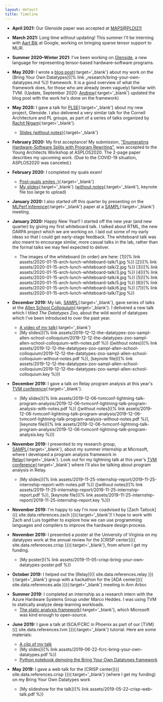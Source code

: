 ```yaml
---
layout: default
title: Timeline
---
```


- **April 2021:** Our Glenside paper was accepted at [MAPS@PLDI21!](https://pldi21.sigplan.org/home/maps-2021)

- **March 2021:**
  Long time without updating!
  This summer
    I'll be interning
    with [Aart Bik](https://www.aartbik.com/)
    at Google,
    working on bringing
    sparse tensor support
    to MLIR.

- **Summer 2020–Winter 2021**:
  I've been working on
    [Glenside](https://github.com/gussmith23/glenside),
    a new language
    for representing tensor-based
    hardware–software
    programs.

- **May 2020:**
  I wrote a [blog post]({{site.data.references.bring-your-own-datatypes-blog-post}}){:target='_blank'}
    about my work on the [Bring Your Own Datatypes]({% link _research/bring-your-own-datatypes.md %})
    framework.
  It is a good overview of what the framework does,
    for those who are already (even vaguely) familiar with TVM.
  (Update, September 2020: [Andrew]({{site.data.references.andrew}}){:target='_blank'}
    updated the blog post
    with the work he's done
    on the framework)

- **May 2020:**
  I gave a talk for [PLSE]({{site.data.references.plse}}){:target='_blank'}
    about my new project, Glenside.
  I also delivered a very similar talk for the Cornell Architecture and PL groups,
    as part of a series of talks
    organized by [Rachit Nigam]({{site.data.references.rachit}}){:target='_blank'}.
  + [Slides (without notes)](/assets/2020-05-glenside-talks/2020-05-27-cornell-talk-glenside-without-notes.pdf){:target='_blank'}

- **February 2020:** My first acceptance!
  My submission,
  ["Enumerating Hardware-Software Splits with Program Rewriting"](https://arxiv.org/abs/2003.00290),
  was accepted to the Young Architects Workshop at ASPLOS2020.
  The 2-page paper describes my upcoming work.
  (Due to the COVID-19 situation, ASPLOS2020 was canceled.)

- **February 2020:** I completed my quals exam!
  + [Post-quals smiles :)](/assets/2020-02-24-quals-talk/post-quals.jpg){:target='_blank'}
  + [My slides](/assets/2020-02-24-quals-talk/2020-02-24-quals-talk-with-notes.pdf){:target='_blank'}
    ([without notes](/assets/2020-02-24-quals-talk/2020-02-24-quals-talk-without-notes.pdf){:target='_blank'},
    keynote file too large to upload)
- **January 2020:** I also started off this quarter by presenting on the [MLPerf Inference](https://arxiv.org/abs/1911.02549){:target='_blank'} paper at a [SAMPL]({{site.data.references.sampl}}){:target='_blank'} meeting.
- **January 2020:** Happy New Year!! I started off the new year (and new quarter) by giving my first whiteboard talk.
                    I talked about RTML, the new DARPA project which we are working on.
                    I laid out some of my early ideas so that I could get early-stage feedback.
                    The whiteboard talk was also meant to encourage similar, more casual talks in the lab, rather than the formal talks we may feel expected to deliver.
  + The images of the whiteboard (in order) are here:
    [1]({% link assets/2020-01-15-arch-lunch-whiteboard-talk/1.jpg %})
    [2]({% link assets/2020-01-15-arch-lunch-whiteboard-talk/2.jpg %})
    [3]({% link assets/2020-01-15-arch-lunch-whiteboard-talk/3.jpg %})
    [4]({% link assets/2020-01-15-arch-lunch-whiteboard-talk/4.jpg %})
    [5]({% link assets/2020-01-15-arch-lunch-whiteboard-talk/5.jpg %})
    [6]({% link assets/2020-01-15-arch-lunch-whiteboard-talk/6.jpg %})
    [7]({% link assets/2020-01-15-arch-lunch-whiteboard-talk/7.jpg %})
- **December 2019:** My lab, [SAMPL]({{site.data.references.sampl}}){:target='_blank'}, gave series of talks at the [Allen School Colloquium](https://www.cs.washington.edu/events/colloquia){:target='_blank'}. I delivered a new talk which I titled _The Datatypes Zoo,_ about the wild world of datatypes which I've been introduced to over the past year.
  + [A video of my talk](https://youtu.be/BqPloXyeb7o?t=2016){:target='_blank'}
  + [My slides]({% link assets/2019-12-12-the-datatypes-zoo-sampl-allen-school-colloquium/2019-12-12-the-datatypes-zoo-sampl-allen-school-colloquium-with-notes.pdf %}) ([without notes]({% link assets/2019-12-12-the-datatypes-zoo-sampl-allen-school-colloquium/2019-12-12-the-datatypes-zoo-sampl-allen-school-colloquium-without-notes.pdf %}), [keynote file]({% link assets/2019-12-12-the-datatypes-zoo-sampl-allen-school-colloquium/2019-12-12-the-datatypes-zoo-sampl-allen-school-colloquium.key %}))
- **December 2019:** I gave a talk on Relay program analysis at this year's [TVM conference]({{site.data.references.tvmconf2019}}){:target='_blank'}.
  - [My slides]({% link assets/2019-12-06-tvmconf-lightning-talk-program-analysis/2019-12-06-tvmconf-lightning-talk-program-analysis-with-notes.pdf %}) ([without notes]({% link assets/2019-12-06-tvmconf-lightning-talk-program-analysis/2019-12-06-tvmconf-lightning-talk-program-analysis-without-notes.pdf %}), [keynote file]({% link assets/2019-12-06-tvmconf-lightning-talk-program-analysis/2019-12-06-tvmconf-lightning-talk-program-analysis.key %}))
- **November 2019:** I presented to my research group, [SAMPL]({{site.data.references.sampl}}){:target='_blank'}, about my summer internship at Microsoft, where I developed a program analysis framework in [Relay]({{site.data.references.relay}}){:target='_blank'}. Look out for my lightning talk at this year's [TVM conference]({{site.data.references.tvmconf2019}}){:target='_blank'} where I'll also be talking about program analysis in Relay.
  + [My slides]({% link assets/2019-11-25-internship-report/2019-11-25-internship-report-with-notes.pdf %}) ([without notes]({% link assets/2019-11-25-internship-report/2019-11-25-internship-report.pdf %}), [keynote file]({% link assets/2019-11-25-internship-report/2019-11-25-internship-report.key %}))
- **November 2019:** I'm happy to say I'm now coadvised by [Zach Tatlock]({{ site.data.references.zach }}){:target='_blank'}! I hope to work with Zach and Luis together to explore how we can use programming languages and compilers to improve the hardware design process.
- **November 2019:** I presented a poster at the University of Virginia on my datatypes work at the annual review for the [CRISP center]({{ site.data.references.crisp }}){:target='_blank'}, from whom I get my funding.
  + [My poster]({% link assets/2019-11-05-crisp-bring-your-own-datatypes-poster.pdf %})
- **October 2019:** I helped out the [Relay]({{ site.data.references.relay }}){:target='_blank'} group with a hackathon for the [ADA center]({{ site.data.references.ada }}){:target='_blank'} meeting in Ann Arbor.
* **Summer 2019:** I completed an internship as a research intern with the Azure Hardware Systems Group under Marco Heddes. I was using TVM to statically analyze deep learning workloads. 
  + [The static analysis framework](https://github.com/microsoft/Analysis-Framework-for-TVM){:target='_blank'}, which Microsoft was kind enough to open-source.

- **June 2019:** I gave a talk at ISCA/FCRC in Phoenix as part of our [TVM]({{ site.data.references.tvm }}){:target='_blank'} tutorial. Here are some materials:
  - [A clip of my talk](https://youtu.be/MxhQN7OEU7E)
  - [My slides]({% link assets/2019-06-22-fcrc-bring-your-own-datatypes.pdf %})
  - [Python notebook demoing the Bring Your Own Datatypes framework](https://colab.research.google.com/github/uwsampl/tutorial/blob/master/notebook/08_TVM_Tutorial_BringYourOwnDatatypes.ipynb)

- **May 2019:** I gave a web talk for the [CRISP center]({{ site.data.references.crisp }}){:target='_blank'} (where I get my funding) on my Bring Your Own Datatypes work
  - [My slideshow for the talk]({% link assets/2019-05-22-crisp-web-talk.pdf %})
